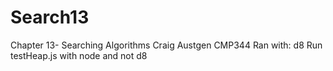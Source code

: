# Search13
Chapter 13- Searching Algorithms
Craig Austgen
CMP344
Ran with: d8
Run testHeap.js with node and not d8 
